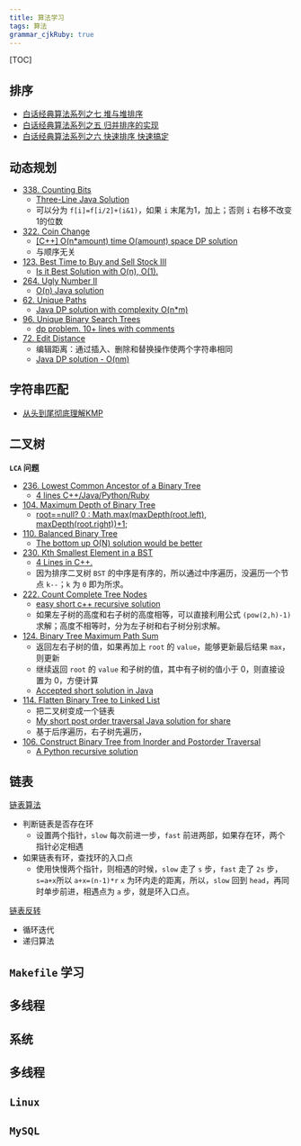 ```yaml
---
title: 算法学习
tags: 算法
grammar_cjkRuby: true
---
```


[TOC]

##  排序

* [白话经典算法系列之七 堆与堆排序][1]
* [白话经典算法系列之五 归并排序的实现][2]
* [白话经典算法系列之六 快速排序 快速搞定][3]

##  动态规划
* [338. Counting Bits][4]
    * [Three-Line Java Solution][5]
    * 可以分为 `f[i]=f[i/2]+(i&1)`，如果 `i` 末尾为1，加上；否则 `i` 右移不改变1的位数
* [322. Coin Change][6]
    * [[C++] O(n*amount) time O(amount) space DP solution][7]
    * 与顺序无关
* [123. Best Time to Buy and Sell Stock III][8]
    * [Is it Best Solution with O(n), O(1).][9]
* [264. Ugly Number II][10]   
    * [O(n) Java solution][11]
* [62. Unique Paths][12]
    * [Java DP solution with complexity O(n*m)][13] 
* [96. Unique Binary Search Trees][14]
    * [dp problem. 10+ lines with comments][15]
* [72. Edit Distance][16]
    * 编辑距离：通过插入、删除和替换操作使两个字符串相同
    * [Java DP solution - O(nm)][17]

##  字符串匹配
* [从头到尾彻底理解KMP][18]

##  二叉树
**`LCA` 问题**
* [236. Lowest Common Ancestor of a Binary Tree  ][19]
    * [4 lines C++/Java/Python/Ruby][20]
* [104. Maximum Depth of Binary Tree][21]
    * [root==null? 0 : Math.max(maxDepth(root.left), maxDepth(root.right))+1;][22]
* [110. Balanced Binary Tree][23]
    * [The bottom up O(N) solution would be better][24]
* [230. Kth Smallest Element in a BST][25]
    * [4 Lines in C++.][26]
    * 因为排序二叉树 `BST` 的中序是有序的，所以通过中序遍历，没遍历一个节点 `k--`；`k` 为 `0` 即为所求。
* [222. Count Complete Tree Nodes][27]
    * [easy short c++ recursive solution][28]
    * 如果左子树的高度和右子树的高度相等，可以直接利用公式 `(pow(2,h)-1)` 求解；高度不相等时，分为左子树和右子树分别求解。
* [124. Binary Tree Maximum Path Sum][29]
    * 返回左右子树的值，如果再加上 `root` 的 `value`，能够更新最后结果 `max`，则更新
    * 继续返回 `root` 的 `value` 和子树的值，其中有子树的值小于 0，则直接设置为 0，方便计算
    * [Accepted short solution in Java][30]
* [114. Flatten Binary Tree to Linked List ][31]
    * 把二叉树变成一个链表
    * [My short post order traversal Java solution for share][32]
    * 基于后序遍历，右子树先遍历，
* [106. Construct Binary Tree from Inorder and Postorder Traversal][33]
    * [A Python recursive solution][34]


##  链表
[链表算法][35]
* 判断链表是否存在环
    * 设置两个指针，`slow` 每次前进一步，`fast` 前进两部，如果存在环，两个指针必定相遇
* 如果链表有环，查找环的入口点
    * 使用快慢两个指针，则相遇的时候，`slow` 走了 `s` 步，`fast` 走了 `2s` 步，`s=a+x`所以 `a+x=(n-1)*r` `x` 为环内走的距离，所以，`slow` 回到 `head`，再同时单步前进，相遇点为 `a` 步，就是环入口点。

[链表反转][36]
* 循环迭代
* 递归算法



##  `Makefile` 学习


##  多线程


##  系统

##  多线程

##  `Linux`

## `MySQL`


  [1]: http://blog.csdn.net/morewindows/article/details/6709644
  [2]: http://blog.csdn.net/morewindows/article/details/6678165
  [3]: http://blog.csdn.net/morewindows/article/details/6684558
  [4]: https://leetcode.com/problems/counting-bits/
  [5]: https://leetcode.com/discuss/92609/three-line-java-solution
  [6]: https://leetcode.com/problems/coin-change/
  [7]: https://leetcode.com/discuss/76194/c-o-n-amount-time-o-amount-space-dp-solution
  [8]: https://leetcode.com/problems/best-time-to-buy-and-sell-stock-iii/
  [9]: https://leetcode.com/discuss/18330/is-it-best-solution-with-o-n-o-1
  [10]: https://leetcode.com/problems/ugly-number-ii/
  [11]: https://leetcode.com/discuss/52716/o-n-java-solution
  [12]: https://leetcode.com/problems/unique-paths/
  [13]: https://leetcode.com/discuss/17530/java-dp-solution-with-complexity-o-n-m
  [14]: https://leetcode.com/problems/unique-binary-search-trees/
  [15]: https://leetcode.com/discuss/17674/dp-problem-10-lines-with-comments
  [16]: https://leetcode.com/problems/edit-distance/
  [17]: https://leetcode.com/discuss/50807/java-dp-solution-o-nm
  [18]: http://blog.csdn.net/v_july_v/article/details/7041827
  [19]: https://leetcode.com/problems/lowest-common-ancestor-of-a-binary-tree/
  [20]: https://leetcode.com/discuss/45386/4-lines-c-java-python-ruby
  [21]: https://leetcode.com/problems/maximum-depth-of-binary-tree/
  [22]: https://leetcode.com/discuss/13341/simple-solution-using-java
  [23]: https://leetcode.com/problems/balanced-binary-tree/
  [24]: https://leetcode.com/discuss/22898/the-bottom-up-o-n-solution-would-be-better
  [25]: https://leetcode.com/problems/kth-smallest-element-in-a-bst/
  [26]: https://leetcode.com/discuss/43267/4-lines-in-c
  [27]: https://leetcode.com/problems/count-complete-tree-nodes/
  [28]: https://leetcode.com/discuss/38899/easy-short-c-recursive-solution
  [29]: https://leetcode.com/problems/binary-tree-maximum-path-sum/
  [30]: https://leetcode.com/discuss/14190/accepted-short-solution-in-java
  [31]: https://leetcode.com/problems/flatten-binary-tree-to-linked-list/
  [32]: https://leetcode.com/discuss/30719/my-short-post-order-traversal-java-solution-for-share
  [33]: https://leetcode.com/problems/construct-binary-tree-from-inorder-and-postorder-traversal/
  [34]: https://leetcode.com/discuss/28863/a-python-recursive-solution
  [35]: http://www.cnblogs.com/gw811/archive/2012/10/28/2743182.html
  [36]: http://foofish.net/blog/99/linklist-reverse
